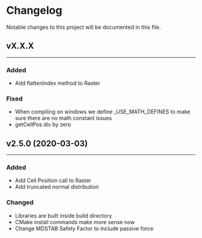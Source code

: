 # Changelog

Notable changes to this project will be documented in this file.

## vX.X.X
---
### Added

- Add flattenIndex method to Raster

### Fixed

- When compiling on windows we define _USE_MATH_DEFINES to make sure there are no math constant issues
- getCellPos div by zero

## v2.5.0 (2020-03-03)
---

### Added

- Add Cell Position call to Raster
- Add truncated normal distribution

### Changed

- Libraries are built inside build directory
- CMake install commands make more sense now
- Change MDSTAB Safety Factor to include passive force


